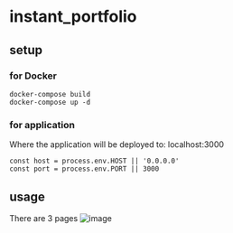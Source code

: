 # instant_portfolio

## setup
### for Docker
```
docker-compose build
docker-compose up -d
```

### for application
Where the application will be deployed to: localhost:3000

```
const host = process.env.HOST || '0.0.0.0'
const port = process.env.PORT || 3000
```

## usage
There are 3 pages
![image](https://user-images.githubusercontent.com/20606017/45009599-000e4500-b044-11e8-9881-a36d2c465cb1.gif)
